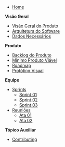 - [Home](README.md)

**Visão Geral**

- [Visão Geral do Produto](/visao_geral/visao_geral_produto.md)
- [Arquitetura do Software](/visao_geral/arquitetura_software.md)
- [Dados Necessários](/visao_geral/dados_necessarios.md)

**Produto**

- [Backlog do Produto](/produto/backlog.md)
- [Mínimo Produto Viável](/produto/mvp.md)
- [Roadmap](/produto/roadmap.md)
- [Protótipo Visual](/produto/prototipo-visual.md)

**Equipe**
- [Sprints](/equipe/sprints/sprints.md)
    - [Sprint 01](/equipe/sprints/sprint1.md)
    - [Sprint 02](/equipe/sprints/sprint2.md)
    - [Sprint 03](/equipe/sprints/sprint3.md)
- [Reuniões](/equipe/reunioes/atas.md)
    - [Ata 01](/equipe/reunioes/ata1.md)
    - [Ata 02](/equipe/reunioes/ata2.md)

**Tópico Auxiliar**

- [Contributing](CONTRIBUTING.md)